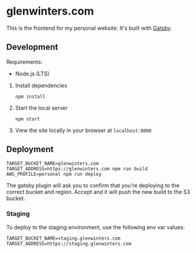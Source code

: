 # glenwinters.com

This is the frontend for my personal website. It's built with [Gatsby][1].

[1]: https://www.gatsbyjs.org/

## Development

Requirements:
* Node.js (LTS)

1. Install dependencies
    ```
    npm install
    ```

2. Start the local server
    ```
    npm start
    ```

3. View the site locally in your browser at `localhost:8000`

## Deployment

```
TARGET_BUCKET_NAME=glenwinters.com TARGET_ADDRESS=https://glenwinters.com npm run build
AWS_PROFILE=personal npm run deploy
```

The gatsby plugin will ask you to confirm that you're deploying to the correct
bucket and region. Accept and it will push the new build to the S3 bucket.

### Staging

To deploy to the staging environment, use the following env var values:

```
TARGET_BUCKET_NAME=staging.glenwinters.com
TARGET_ADDRESS=https://staging.glenwinters.com
```
